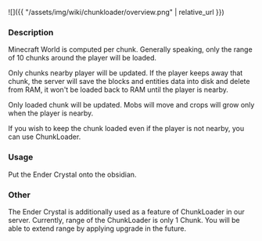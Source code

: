 ![]({{ "/assets/img/wiki/chunkloader/overview.png" | relative_url }})  

### Description

Minecraft World is computed per chunk. Generally speaking, only the range of 10 chunks around the player will be loaded.

Only chunks nearby player will be updated. If the player keeps away that chunk, the server will save the blocks and entities data into disk and delete from RAM, it won't be loaded back to RAM until the player is nearby.

Only loaded chunk will be updated. Mobs will move and crops will grow only when the player is nearby.

If you wish to keep the chunk loaded even if the player is not nearby, you can use ChunkLoader.

### Usage

Put the Ender Crystal onto the obsidian.

### Other

The Ender Crystal is additionally used as a feature of ChunkLoader in our server.
Currently, range of the ChunkLoader is only 1 Chunk. You will be able to extend range by applying upgrade in the future.